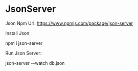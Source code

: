 # JsonServer
Json Npm Url:
https://www.npmjs.com/package/json-server

Install Json:

npm i json-server

Run Json Server:

json-server --watch db.json
